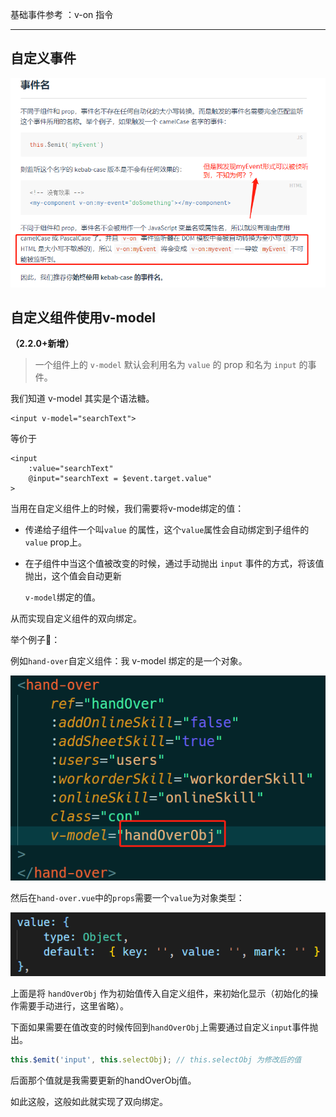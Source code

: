 基础事件参考 ：v-on 指令

---

## 自定义事件



![](https://raw.githubusercontent.com/Daotin/pic/master/img/20190711114842.png)



## 自定义组件使用v-model 

**（2.2.0+新增）**

> 一个组件上的 `v-model` 默认会利用名为 `value` 的 prop 和名为 `input` 的事件。

我们知道 v-model 其实是个语法糖。

```vue
<input v-model="searchText">
```

等价于

```vue
<input 
    :value="searchText"
    @input="searchText = $event.target.value"
>
```



当用在自定义组件上的时候，我们需要将v-mode绑定的值：

- 传递给子组件一个叫`value` 的属性，这个`value`属性会自动绑定到子组件的`value` prop上。

- 在子组件中当这个值被改变的时候，通过手动抛出 `input` 事件的方式，将该值抛出，这个值会自动更新

  `v-model`绑定的值。

从而实现自定义组件的双向绑定。



举个例子🌰：

例如`hand-over`自定义组件：我 v-model 绑定的是一个对象。

![](https://raw.githubusercontent.com/Daotin/pic/master/img/20190715111456.png)

然后在`hand-over.vue`中的`props`需要一个`value`为对象类型：

![](https://raw.githubusercontent.com/Daotin/pic/master/img/20190715111601.png)



上面是将 `handOverObj` 作为初始值传入自定义组件，来初始化显示（初始化的操作需要手动进行，这里省略）。

下面如果需要在值改变的时候传回到`handOverObj`上需要通过自定义`input`事件抛出。

```js
this.$emit('input', this.selectObj); // this.selectObj 为修改后的值
```

后面那个值就是我需要更新的handOverObj值。

如此这般，这般如此就实现了双向绑定。





